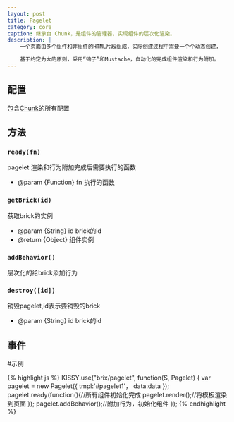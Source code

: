```yaml
---
layout: post
title: Pagelet
category: core
caption: 继承自 Chunk，是组件的管理器，实现组件的层次化渲染。
description: |
    一个页面由多个组件和非组件的HTML片段组成，实际创建过程中需要一个个动态创建，

    基于约定为大的原则，采用“钩子”和Mustache，自动化的完成组件渲染和行为附加。
---
```


## 配置

包含[Chunk](/brix/core/chunk)的所有配置

## 方法

### `ready(fn)`

pagelet 渲染和行为附加完成后需要执行的函数

* @param {Function} fn 执行的函数

### `getBrick(id)`

获取brick的实例

* @param  {String} id brick的id
* @return {Object} 组件实例

### `addBehavior()`

层次化的给brick添加行为

### `destroy([id])`

销毁pagelet,id表示要销毁的brick

* @param  {String} id brick的id


## 事件



#示例

{% highlight js %}
KISSY.use("brix/pagelet", function(S, Pagelet) {
    var pagelet = new Pagelet({
        tmpl:'#pagelet1'，
        data:data
    });
    pagelet.ready(function(){//所有组件初始化完成
        pagelet.render();//将模板渲染到页面
    });
    pagelet.addBehavior();//附加行为，初始化组件
});
{% endhighlight %}